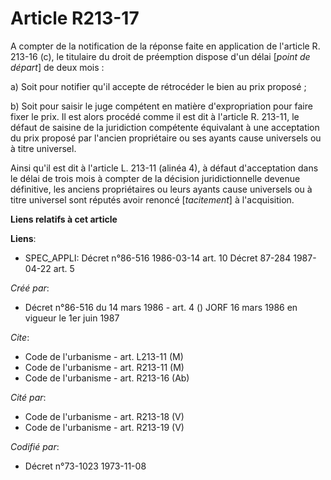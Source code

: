 # Article R213-17

A compter de la notification de la réponse faite en application de l'article R. 213-16 (c), le titulaire du droit de
préemption dispose d'un délai [*point de départ*] de deux mois :

a) Soit pour notifier qu'il accepte de rétrocéder le bien au prix proposé ;

b) Soit pour saisir le juge compétent en matière d'expropriation pour faire fixer le prix. Il est alors procédé comme il est
dit à l'article R. 213-11, le défaut de saisine de la juridiction compétente équivalant à une acceptation du prix proposé par
l'ancien propriétaire ou ses ayants cause universels ou à titre universel.

Ainsi qu'il est dit à l'article L. 213-11 (alinéa 4), à défaut d'acceptation dans le délai de trois mois à compter de la
décision juridictionnelle devenue définitive, les anciens propriétaires ou leurs ayants cause universels ou à titre universel
sont réputés avoir renoncé [*tacitement*] à l'acquisition.

**Liens relatifs à cet article**

**Liens**:

  - SPEC_APPLI: Décret n°86-516 1986-03-14 art. 10 Décret 87-284 1987-04-22 art. 5

_Créé par_:

  - Décret n°86-516 du 14 mars 1986 - art. 4 () JORF 16 mars 1986 en vigueur le   1er juin 1987

_Cite_:

  - Code de l'urbanisme - art. L213-11 (M)
  - Code de l'urbanisme - art. R213-11 (M)
  - Code de l'urbanisme - art. R213-16 (Ab)

_Cité par_:

  - Code de l'urbanisme - art. R213-18 (V)
  - Code de l'urbanisme - art. R213-19 (V)

_Codifié par_:

  - Décret n°73-1023 1973-11-08
